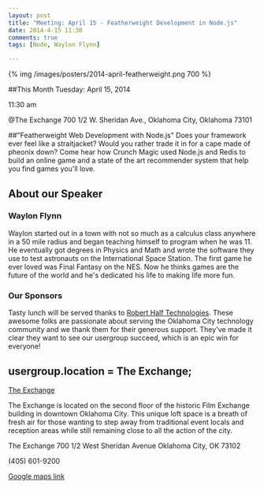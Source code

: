 ```yaml
---
layout: post
title: "Meeting: April 15 - Featherweight Development in Node.js"
date: 2014-4-15 11:30
comments: true
tags: [Node, Waylon Flynn]

---
```

{% img /images/posters/2014-april-featherweight.png 700 %}

##This Month
Tuesday: April 15, 2014 

11:30 am

@The Exchange
700 1/2 W. Sheridan Ave.,
Oklahoma City, Oklahoma
73101


##"Featherweight Web Development with Node.js"
Does your framework ever feel like a straitjacket? Would you rather trade it in for a cape made of pheonix down? Come hear how Crunch Magic used Node.js and Redis to build an online game and a state of the art recommender system that help you find games you'll love.
<!-- more -->

## About our Speaker

### Waylon Flynn


Waylon started out in a town with not so much as a calculus class anywhere in a 50 mile radius and began teaching himself to program when he was 11. He eventually got degrees in Physics and Math and wrote the software they use to test astronauts on the International Space Station. The first game he ever loved was Final Fantasy on the NES. Now he thinks games are the future of the world and he's dedicated his life to making life more fun.


### Our Sponsors
Tasty lunch will be served thanks to [Robert Half Technologies](http://www.roberthalftechnology.com/). These awesome folks are passionate about serving the Oklahoma City technology community and we thank them for their generous support. They've made it clear they want to see our usergroup succeed, which is an epic win for everyone!

## usergroup.location = The Exchange;


[The Exchange](http://www.exchangeokc.com/) 

The Exchange is located on the second floor of the historic Film Exchange building in downtown Oklahoma City.  This unique loft space is a breath of fresh air for those wanting to step away from traditional event locals and reception areas while still remaining close to all the action of the city.

The Exchange
700 1/2 West Sheridan Avenue
Oklahoma City, OK 73102

(405) 601-9200    


[Google maps link](https://maps.google.com/maps?q=+700+West+Sheridan+Avenue+Oklahoma+City,+OK+73102&hl=en&sll=37.0625,-95.677068&sspn=83.75977,57.919922&hnear=700+W+Sheridan+Ave,+Oklahoma+City,+Oklahoma+73102&t=m&z=17)

